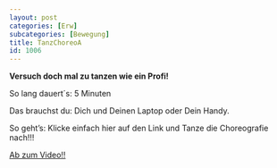```yaml
---
layout: post
categories: [Erw]
subcategories: [Bewegung]
title: TanzChoreoA
id: 1006
---
```

**Versuch doch mal zu tanzen wie ein Profi!**

So lang dauert´s: 5 Minuten

Das brauchst du: Dich und Deinen Laptop oder Dein Handy.

So geht’s: Klicke einfach hier auf den Link und Tanze die Choreografie nach!!!

[Ab zum Video!!](https://www.youtube.com/watch?v=eughyYPoExk)
